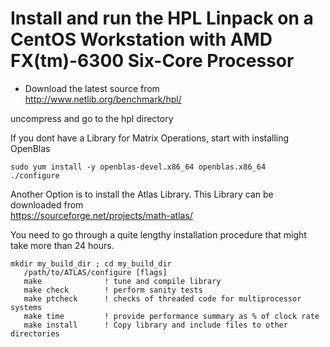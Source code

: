 # Install and run the HPL Linpack on a CentOS Workstation with AMD FX(tm)-6300 Six-Core Processor

- Download the latest source from   
http://www.netlib.org/benchmark/hpl/

uncompress and go to the hpl directory

If you dont have a Library for Matrix Operations, start with installing OpenBlas
```
sudo yum install -y openblas-devel.x86_64 openblas.x86_64
./configure
```
Another Option is to install the Atlas Library. This Library can be downloaded from    
https://sourceforge.net/projects/math-atlas/

You need to go through a quite lengthy installation procedure that might take more than 24 hours.
```
mkdir my_build_dir ; cd my_build_dir
   /path/to/ATLAS/configure [flags]
   make              ! tune and compile library
   make check        ! perform sanity tests
   make ptcheck      ! checks of threaded code for multiprocessor systems
   make time         ! provide performance summary as % of clock rate
   make install      ! Copy library and include files to other directories
```



